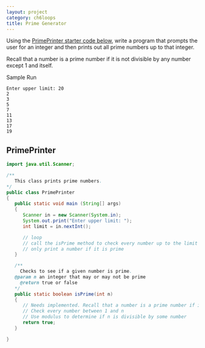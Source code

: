 ```yaml
---
layout: project
category: ch6loops
title: Prime Generator
---
```


Using the [PrimePrinter starter code below](#primeprinter), write a program that prompts the user for an integer and then prints out all prime numbers up to that integer.

Recall that a number is a prime number if it is not divisible by any number except 1 and itself.

Sample Run
```
Enter upper limit: 20
2
3
5
7
11
13
17
19
```

## PrimePrinter
```java
import java.util.Scanner;

/**
   This class prints prime numbers.
*/
public class PrimePrinter
{
   public static void main (String[] args)
   {
      Scanner in = new Scanner(System.in);
      System.out.print("Enter upper limit: ");
      int limit = in.nextInt();

      // loop
      // call the isPrime method to check every number up to the limit
      // only print a number if it is prime
   }

   /**
	 Checks to see if a given number is prime.
   @param n an integer that may or may not be prime
	 @return true or false
   */
   public static boolean isPrime(int n)
   {
      // Needs implemented. Recall that a number is a prime number if it is not divisible by any number except 1 and itself.
      // Check every number between 1 and n
      // Use modulus to determine if n is divisible by some number
      return true;
   }

}
```
